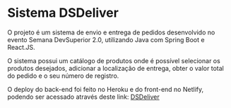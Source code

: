 # Sistema DSDeliver 

O projeto é um sistema de envio e entrega de pedidos desenvolvido no evento Semana DevSuperior 2.0, utilizando Java com Spring Boot e React.JS. 

O sistema possui um catálogo de produtos onde é possível selecionar os produtos desejados, adicionar a localização de entrega, obter o valor total do pedido e o seu número de registro. 

O deploy do back-end foi feito no Heroku e do front-end no Netlify, podendo ser acessado através deste link: [DSDeliver](https://gabgomesds2.netlify.app/)
